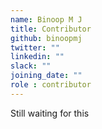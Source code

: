 ```yaml
---
name: Binoop M J
title: Contributor
github: binoopmj
twitter: ""
linkedin: ""
slack: ""
joining_date: ""
role : contributor
---
```


Still waiting for this
